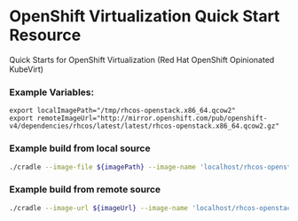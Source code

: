 # OpenShift Virtualization Quick Start Resource 
Quick Starts for OpenShift Virtualization (Red Hat OpenShift Opinionated KubeVirt)

### Example Variables:
```
export localImagePath="/tmp/rhcos-openstack.x86_64.qcow2"
export remoteImageUrl="http://mirror.openshift.com/pub/openshift-v4/dependencies/rhcos/latest/latest/rhcos-openstack.x86_64.qcow2.gz" 
```

### Example build from local source
```sh
./cradle --image-file ${imagePath} --image-name 'localhost/rhcos-openstack' --image-tag '4.7'
```

### Example build from remote source
```sh
./cradle --image-url ${imageUrl} --image-name 'localhost/rhcos-openstack' --image-tag '4.7'
```